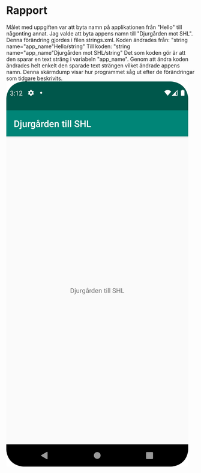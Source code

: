# Rapport

Målet med uppgiften var att byta namn på applikationen från "Hello" till någonting annat. Jag valde att byta appens namn till
"Djurgården mot SHL". Denna förändring gjordes i filen strings.xml. Koden ändrades från:
"string name="app_name"Hello/string"
Till koden:
"string name="app_name"Djurgården mot SHL/string"
Det som koden gör är att den sparar en text sträng i variabeln "app_name". Genom att ändra koden ändrades helt enkelt
den sparade text strängen vilket ändrade appens namn.
Denna skärmdump visar hur programmet såg ut efter de förändringar som tidgare beskrivits.
![img.png](img.png)

